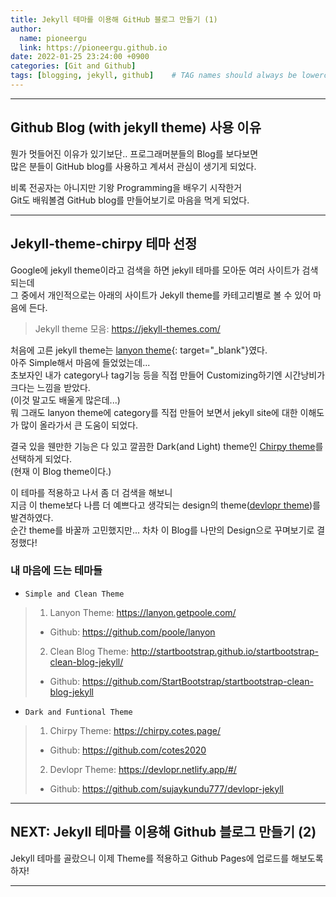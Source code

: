 ```yaml
---
title: Jekyll 테마를 이용해 GitHub 블로그 만들기 (1)
author:
  name: pioneergu
  link: https://pioneergu.github.io
date: 2022-01-25 23:24:00 +0900
categories: [Git and Github]
tags: [blogging, jekyll, github]    # TAG names should always be lowercase
---
```


---
## Github Blog (with jekyll theme) 사용 이유
뭔가 멋들어진 이유가 있기보단.. 프로그래머분들의 Blog를 보다보면  
많은 분들이 GitHub blog를 사용하고 계셔서 관심이 생기게 되었다.  
  
비록 전공자는 아니지만 기왕 Programming을 배우기 시작한거  
Git도 배워볼겸 GitHub blog를 만들어보기로 마음을 먹게 되었다.

---
## Jekyll-theme-chirpy 테마 선정
Google에 jekyll theme이라고 검색을 하면 jekyll 테마를 모아둔 여러 사이트가 검색되는데  
그 중에서 개인적으로는 아래의 사이트가 Jekyll theme를 카테고리별로 볼 수 있어 마음에 든다.
  
> Jekyll theme 모음: <https://jekyll-themes.com/>
  
처음에 고른 jekyll theme는 [lanyon theme](https://lanyon.getpoole.com/){: target="_blank"}였다.  
아주 Simple해서 마음에 들었었는데...  
초보자인 내가 category나 tag기능 등을 직접 만들어 Customizing하기엔 시간낭비가 크다는 느낌을 받았다.  
(이것 말고도 배울게 많은데...)  
뭐 그래도 lanyon theme에 category를 직접 만들어 보면서 jekyll site에 대한 이해도가 많이 올라가서
큰 도움이 되었다.  
  
결국 있을 웬만한 기능은 다 있고 깔끔한 Dark(and Light) theme인 [Chirpy theme](https://chirpy.cotes.page/)를 선택하게 되었다.  
(현재 이 Blog theme이다.)
  
이 테마를 적용하고 나서 좀 더 검색을 해보니  
지금 이 theme보다 나름 더 예쁘다고 생각되는 design의 theme([devlopr theme](https://devlopr.netlify.app/#/))를 발견하였다.  
순간 theme를 바꿀까 고민했지만... 차차 이 Blog를 나만의 Design으로 꾸며보기로 결정했다!

### 내 마음에 드는 테마들

- `Simple and Clean Theme`
> 1. Lanyon Theme: <https://lanyon.getpoole.com/>  
>  - Github: <https://github.com/poole/lanyon>  
> 2. Clean Blog Theme: <http://startbootstrap.github.io/startbootstrap-clean-blog-jekyll/>  
>  - Github: <https://github.com/StartBootstrap/startbootstrap-clean-blog-jekyll>

- `Dark and Funtional Theme`
> 1. Chirpy Theme: <https://chirpy.cotes.page/>  
>  - Github: <https://github.com/cotes2020>  
> 2. Devlopr Theme: <https://devlopr.netlify.app/#/>  
>  - Github: <https://github.com/sujaykundu777/devlopr-jekyll>


---
## NEXT: Jekyll 테마를 이용해 Github 블로그 만들기 (2)
Jekyll 테마를 골랐으니 이제 Theme를 적용하고 Github Pages에 업로드를 해보도록 하자!

---